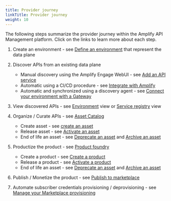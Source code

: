 ```yaml
---
title: Provider journey
linkTitle: Provider journey
weight: 10
---
```


The following steps summarize the provider journey within the Amplify API Management platform. Click on the links to learn more about each step.

1. Create an environment - see [Define an environment](/docs/connect_manage_environ) that represent the data plane
2. Discover APIs from an existing data plane

    * Manual discovery using the Amplify Engage WebUI - see [Add an API service](/docs/connect_manage_environ/manage_services/add_api_service)
    * Automatic using a CI/CD procedure - see [Integrate with Amplify](/docs/integrate_with_central)
    * Automatic and synchronized using a discovery agent - see [Connect your environment with a Gateway](/docs/connect_manage_environ#synchronize-your-environment-with-a-gateway)

3. View discovered APIs - see [Environment](/docs/connect_manage_environ/view_environments) view or [Service registry](/docs/manage_service_registry) view
4. Organize / Curate APIs - see [Asset Catalog](/docs/manage_asset_catalog)

    * Create asset - see [create an asset](/docs/manage_asset_catalog/asset_management/#create-an-asset)
    * Release asset - see [Activate an asset](/docs/manage_asset_catalog/asset_management/#activate-an-asset)
    * End of life an asset - see [Deprecate an asset](/docs/manage_asset_catalog/asset_management/#deprecate-an-asset) and [Archive an asset](/docs/manage_asset_catalog/asset_management/#archive-an-asset)

5. Productize the product - see  [Product foundry](/docs/manage_product_foundry)

    * Create a product - see [Create a product](/docs/manage_product_foundry/foundry_product_management/#create-a-product)
    * Release a product - see [Activate a product](/docs/manage_product_foundry/foundry_product_management/#activate-a-product)
    * End of life an asset - see [Deprecate an asset](/docs/manage_asset_catalog/asset_management/#deprecate-an-asset) and [Archive an asset](/docs/manage_asset_catalog/asset_management/#archive-an-asset)

6. Publish / Monetize the product - see [Publish to marketplace](/docs/manage_marketplace/publish_to_marketplace)
7. Automate subscriber credentials provisioning / deprovisioning - see [Manage your Marketplace provisioning](/docs/connect_manage_environ/marketplace_provisioning)

